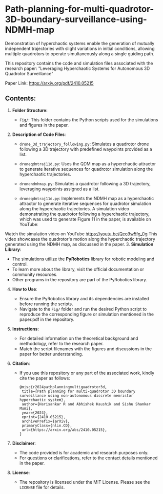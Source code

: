 # Path-planning-for-multi-quadrotor-3D-boundary-surveillance-using-NDMH-map
Demonstration of hyperchaotic systems enable the generation of mutually independent trajectories with slight variations in initial conditions, allowing multiple quadrotors to operate simultaneously along a single guiding path.




This repository contains the code and simulation files associated with the research paper:
"Leveraging Hyperchaotic Systems for Autonomous 3D Quadrotor Surveillance"

Paper Link:
https://arxiv.org/pdf/2410.05215

Contents:
---------
1. **Folder Structure**:
   - `Fig/`: This folder contains the Python scripts used for the simulations and figures in the paper.

2. **Description of Code Files**:
   - `drone_3d_trajectory_following.py`: Simulates a quadrotor drone following a 3D trajectory with predefined waypoints provided as a list.
   - `droneqdmtraj11d.py`: Uses the QDM map as a hyperchaotic attractor to generate iterative sequences for quadrotor simulation along the hyperchaotic trajectories.

   - `dronendmhmap.py`: Simulates a quadrotor following a 3D trajectory, leveraging waypoints assigned as a list.
   - `droneqdmtraj11d.py`: Implements the NDMH map as a hyperchaotic attractor to generate iterative sequences for quadrotor simulation along the hyperchaotic trajectories.
A simulation video demonstrating the quadrotor following a hyperchaotic trajectory, which was used to generate Figure 11 in the paper, is available on YouTube:

Watch the simulation video on YouTube
https://youtu.be/Qco9w5fg_0g
This video showcases the quadrotor's motion along the hyperchaotic trajectory generated using the NDMH map, as discussed in the paper.
3. **Simulation Library**:
   - The simulations utilize the **PyRobotics** library for robotic modeling and control.
   - To learn more about the library, visit the official documentation or community resources.
   - Other programs in the repository are part of the PyRobotics library.

4. **How to Use**:
   - Ensure the PyRobotics library and its dependencies are installed before running the scripts.
   - Navigate to the `Fig/` folder and run the desired Python script to reproduce the corresponding figure or simulation mentioned in the paper.pdf in the repository.

5. **Instructions**:
   - For detailed information on the theoretical background and methodology, refer to the research paper.
   - Match the script filenames with the figures and discussions in the paper for better understanding.

6. **Citation**:
   - If you use this repository or any part of the associated work, kindly cite the paper as follows:

     ```
     @misc{r2024pathplanningmultiquadrotor3d,
      title={Path planning for multi-quadrotor 3D boundary surveillance using non-autonomous discrete memristor hyperchaotic system}, 
      author={Harisankar R and Abhishek Kaushik and Sishu Shankar Muni},
      year={2024},
      eprint={2410.05215},
      archivePrefix={arXiv},
      primaryClass={nlin.CD},
      url={https://arxiv.org/abs/2410.05215}, 
     }
     ```

7. **Disclaimer**:
   - The code provided is for academic and research purposes only.
   - For questions or clarifications, refer to the contact details mentioned in the paper.

8. **License**:
   - The repository is licensed under the MIT License. Please see the `LICENSE` file for details.

